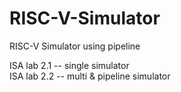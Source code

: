 # RISC-V-Simulator
RISC-V Simulator using pipeline

ISA lab 2.1 -- single simulator <br>
ISA lab 2.2 -- multi & pipeline simulator
